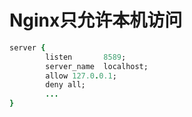 # Nginx只允许本机访问
```ruby
server {
        listen       8589;
        server_name  localhost;
        allow 127.0.0.1;
        deny all;
        ...
}
```